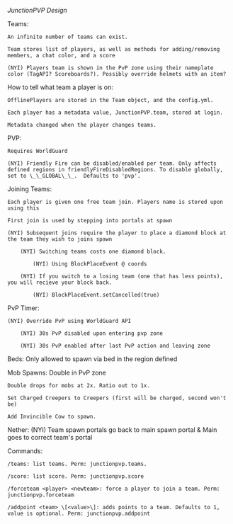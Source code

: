 *JunctionPVP Design*

Teams:

    An infinite number of teams can exist.
    
    Team stores list of players, as well as methods for adding/removing members, a chat color, and a score
    
    (NYI) Players team is shown in the PvP zone using their nameplate color (TagAPI? Scoreboards?). Possibly override helmets with an item?


How to tell what team a player is on:

    OfflinePlayers are stored in the Team object, and the config.yml.

    Each player has a metadata value, JunctionPVP.team, stored at login.

    Metadata changed when the player changes teams.




PVP:

    Requires WorldGuard
    
    (NYI) Friendly Fire can be disabled/enabled per team. Only affects defined regions in friendlyFireDisabledRegions. To disable globally, set to \_\_GLOBAL\_\_.  Defaults to 'pvp'.
    

Joining Teams:

    Each player is given one free team join. Players name is stored upon using this

    First join is used by stepping into portals at spawn

    (NYI) Subsequent joins require the player to place a diamond block at the team they wish to joins spawn
    
        (NYI) Switching teams costs one diamond block.
        
            (NYI) Using BlockPlaceEvent @ coords
            
        (NYI) If you switch to a losing team (one that has less points), you will recieve your block back.
        
            (NYI) BlockPlaceEvent.setCancelled(true)


PvP Timer:

    (NYI) Override PvP using WorldGuard API
    
        (NYI) 30s PvP disabled upon entering pvp zone
        
        (NYI) 30s PvP enabled after last PvP action and leaving zone

Beds:
    Only allowed to spawn via bed in the region defined

Mob Spawns:
    Double in PvP zone
    
    Double drops for mobs at 2x. Ratio out to 1x.
    
    Set Charged Creepers to Creepers (first will be charged, second won't be)
    
    Add Invincible Cow to spawn.
    
Nether:
    (NYI) Team spawn portals go back to main spawn portal & Main goes to correct team's portal

Commands:

    /teams: list teams. Perm: junctionpvp.teams.
    
    /score: list score. Perm: junctionpvp.score
    
    /forceteam <player> <newteam>: force a player to join a team. Perm: junctionpvp.forceteam
    
    /addpoint <team> \[<value>\]: adds points to a team. Defaults to 1, value is optional. Perm: junctionpvp.addpoint


